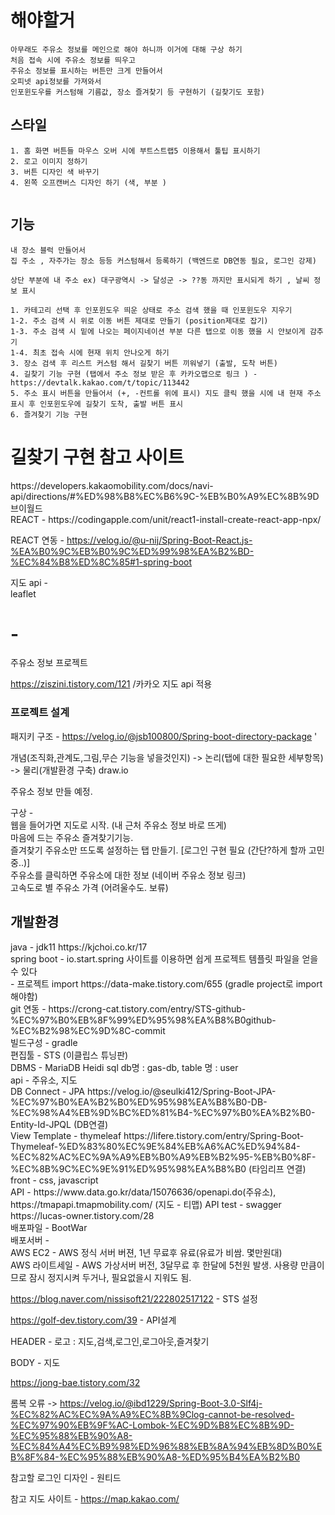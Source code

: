 

<h1>해야할거</h1>

```
아무래도 주유소 정보를 메인으로 해야 하니까 이거에 대해 구상 하기
처음 접속 시에 주유소 정보를 띄우고
주유소 정보를 표시하는 버튼만 크게 만들어서
오피넷 api정보를 가져와서 
인포윈도우를 커스텀해 기름값, 장소 즐겨찾기 등 구현하기 (길찾기도 포함)
```

<h2>스타일</h2>

```
1. 홈 화면 버튼들 마우스 오버 시에 부트스트랩5 이용해서 툴팁 표시하기
2. 로고 이미지 정하기
3. 버튼 디자인 색 바꾸기
4. 왼쪽 오프캔버스 디자인 하기 (색, 부분 )


```

<h2>기능</h2>

```
내 장소 블럭 만들어서
집 주소 , 자주가는 장소 등등 커스텀해서 등록하기 (백엔드로 DB연동 필요, 로그인 강제)

상단 부분에 내 주소 ex) 대구광역시 -> 달성군 -> ??동 까지만 표시되게 하기 , 날씨 정보 표시

1. 카테고리 선택 후 인포윈도우 띄운 상태로 주소 검색 했을 때 인포윈도우 지우기
1-2. 주소 검색 시 위로 이동 버튼 제대로 만들기 (position제대로 잡기)
1-3. 주소 검색 시 밑에 나오는 페이지네이션 부분 다른 탭으로 이동 했을 시 안보이게 감추기
1-4. 최초 접속 시에 현재 위치 안나오게 하기
3. 장소 검색 후 리스트 커스텀 해서 길찾기 버튼 끼워넣기 (출발, 도착 버튼)
4. 길찾기 기능 구현 (탭에서 주소 정보 받은 후 카카오맵으로 링크 ) - https://devtalk.kakao.com/t/topic/113442
5. 주소 표시 버튼을 만들어서 (+, -컨트롤 위에 표시) 지도 클릭 했을 시에 내 현재 주소 표시 후 인포윈도우에 길찾기 도착, 출발 버튼 표시
6. 즐겨찾기 기능 구현 
```
















<h1>길찾기 구현 참고 사이트</h1>
https://developers.kakaomobility.com/docs/navi-api/directions/#%ED%98%B8%EC%B6%9C-%EB%B0%A9%EC%8B%9D
브이월드 <br>
REACT - https://codingapple.com/unit/react1-install-create-react-app-npx/ <br>

REACT 연동 - https://velog.io/@u-nij/Spring-Boot-React.js-%EA%B0%9C%EB%B0%9C%ED%99%98%EA%B2%BD-%EC%84%B8%ED%8C%85#1-spring-boot
 
지도 api - <br>
leaflet  <br>
# -
주유소 정보 프로젝트

https://ziszini.tistory.com/121 /카카오 지도 api 적용

<h3>프로젝트 설계</h3>


패지키 구조 - https://velog.io/@jsb100800/Spring-boot-directory-package
'

개념(조직화,관계도,그림,무슨 기능을 넣을것인지) -> 논리(탭에 대한 필요한 세부항목) -> 물리(개발환경 구축)
draw.io

주유소 정보 만들 예정.

구상  -      
웹을 들어가면 지도로 시작. (내 근처 주유소 정보 바로 뜨게)      
마음에 드는 주유소 즐겨찾기기능.      
즐겨찾기 주유소만 뜨도록 설정하는 탭 만들기. [로그인 구현 필요 (간단?하게 할까 고민중..)]      
주유소를 클릭하면 주유소에 대한 정보 (네이버 주유소 정보 링크)  
고속도로 별 주유소 가격 (어려울수도. 보류)

<h2>개발환경</h2>
java - jdk11 https://kjchoi.co.kr/17 <br/>
spring boot - io.start.spring 사이트를 이용하면 쉽게 프로젝트 템플릿 파일을 얻을 수 있다 <br/>
- 프로젝트 import https://data-make.tistory.com/655 (gradle project로 import 해야함) <br/>
git 연동 - https://crong-cat.tistory.com/entry/STS-github-%EC%97%B0%EB%8F%99%ED%95%98%EA%B8%B0github-%EC%B2%98%EC%9D%8C-commit<br/>
빌드구성 - gradle <br/>
편집툴 - STS (이클립스 튜닝판) <br/>
DBMS - MariaDB Heidi sql db명 :  gas-db, table 명 : user<br/>
api - 주유소, 지도 <br/>
DB Connect - JPA https://velog.io/@seulki412/Spring-Boot-JPA-%EC%97%B0%EA%B2%B0%ED%95%98%EA%B8%B0-DB-%EC%98%A4%EB%9D%BC%ED%81%B4-%EC%97%B0%EA%B2%B0-Entity-Id-JPQL  (DB연결) <br/>
View Template - thymeleaf https://lifere.tistory.com/entry/Spring-Boot-Thymeleaf-%ED%83%80%EC%9E%84%EB%A6%AC%ED%94%84-%EC%82%AC%EC%9A%A9%EB%B0%A9%EB%B2%95-%EB%B0%8F-%EC%8B%9C%EC%9E%91%ED%95%98%EA%B8%B0  (타임리프 연결)<br/>
front - css, javascript<br/>
API - https://www.data.go.kr/data/15076636/openapi.do(주유소), https://tmapapi.tmapmobility.com/  (지도 - 티맵)      
API test - swagger https://lucas-owner.tistory.com/28 <br/>
배포파일 - BootWar <br/>
배포서버 - <br/>
AWS EC2 - AWS 정식 서버 버젼, 1년 무료후 유료(유료가 비쌈. 몇만원대)<br/>
AWS 라이트세일 - AWS 가상서버 버전, 3달무료 후 한달에 5천원 발생. 사용량 만큼이므로 잠시 정지시켜 두거나, 필요없을시 지워도 됨. <br/>

https://blog.naver.com/nissisoft21/222802517122 - STS 설정

https://golf-dev.tistory.com/39 - API설계


HEADER - 로고 :  지도,검색,로그인,로그아웃,즐겨찾기

BODY - 지도


https://jong-bae.tistory.com/32

롬복 오류 ->  https://velog.io/@ibd1229/Spring-Boot-3.0-Slf4j-%EC%82%AC%EC%9A%A9%EC%8B%9Clog-cannot-be-resolved-%EC%97%90%EB%9F%AC-Lombok-%EC%9D%B8%EC%8B%9D-%EC%95%88%EB%90%A8-%EC%84%A4%EC%B9%98%ED%96%88%EB%8A%94%EB%8D%B0%EB%8F%84-%EC%95%88%EB%90%A8-%ED%95%B4%EA%B2%B0

참고할 로그인 디자인 - 원티드

참고 지도 사이트 - https://map.kakao.com/


